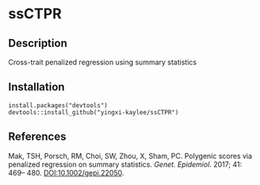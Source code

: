 # ssCTPR

## Description

Cross-trait penalized regression using summary statistics

## Installation

    install.packages("devtools")
    devtools::install_github("yingxi-kaylee/ssCTPR")
    
## References

Mak, TSH, Porsch, RM, Choi, SW, Zhou, X, Sham, PC. Polygenic scores via penalized regression on summary statistics. *Genet. Epidemiol*. 2017; 41: 469– 480.
[DOI:10.1002/gepi.22050](https://doi.org/10.1002/gepi.22050).